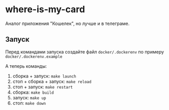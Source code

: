# where-is-my-card
Аналог приложения "Кошелек", но лучше и в телеграме.


## Запуск

Перед командами запуска создайте файл `docker/.dockerenv` по примеру `docker/.dockerenv.example`

А теперь команды:
1. сборка + запуск: `make launch`
2. стоп + сборка + запуск: `make reload`
3. стоп + запуск: `make restart`
4. сборка: `make build`
5. запуск: `make up`
6. стоп: `make down`